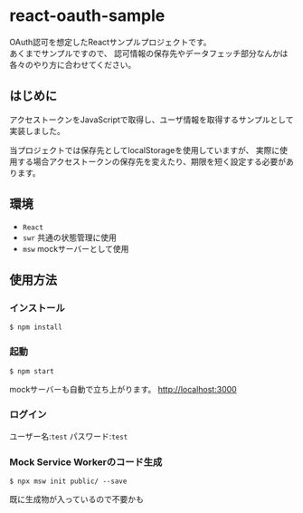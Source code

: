 # react-oauth-sample
OAuth認可を想定したReactサンプルプロジェクトです。<br/>
あくまでサンプルですので、 認可情報の保存先やデータフェッチ部分なんかは各々のやり方に合わせてください。

## はじめに
アクセストークンをJavaScriptで取得し、ユーザ情報を取得するサンプルとして実装しました。

当プロジェクトでは保存先としてlocalStorageを使用していますが、
実際に使用する場合アクセストークンの保存先を変えたり、期限を短く設定する必要があります。

## 環境
- `React`
- `swr` 共通の状態管理に使用
- `msw` mockサーバーとして使用

## 使用方法

### インストール
```shell
$ npm install
```

### 起動
```shell
$ npm start
```
mockサーバーも自動で立ち上がります。
[http://localhost:3000](http://localhost:3000)

### ログイン
ユーザー名:`test`
パスワード:`test`

### Mock Service Workerのコード生成
```shell
$ npx msw init public/ --save
```
既に生成物が入っているので不要かも

